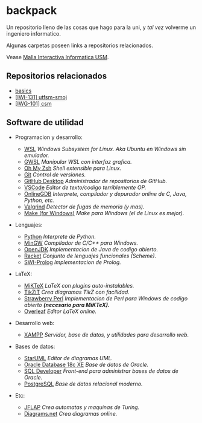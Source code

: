 # backpack

Un repositorio lleno de las cosas que hago para la uni, y *tal vez* volverme un ingeniero informatico.

Algunas carpetas poseen links a repositorios relacionados.

Vease [Malla Interactiva Informatica USM](https://mallas.labcomp.cl/).

## Repositorios relacionados

* [basics](https://github.com/moxwel/basics)
* [[IWI-131] utfsm-smoj](https://github.com/moxwel/utfsm-smoj)
* [[IWG-101] csm](https://github.com/moxwel/csm)

## Software de utilidad

* Programacion y desarrollo:
  * [WSL](https://ubuntu.com/wsl) *Windows Subsystem for Linux. Aka Ubuntu en Windows sin emulador.*
  * [GWSL](https://opticos.github.io/gwsl/) *Manipular WSL con interfaz grafica.*
  * [Oh My Zsh](https://ohmyz.sh/#install) *Shell extensible para Linux.*
  * [Git](https://git-scm.com/) *Control de versiones.*
  * [GitHub Desktop](https://desktop.github.com/) *Administrador de repositorios de GitHub.*
  * [VSCode](https://code.visualstudio.com/) *Editor de texto/codigo terriblemente OP.*
  * [OnlineGDB](https://www.onlinegdb.com/) *Interprete, compilador y depurador online de C, Java, Python, etc.*
  * [Valgrind](https://valgrind.org/) *Detector de fugas de memoria (y mas).*
  * [Make (for Windows)](https://github.com/CarlosSiles67/Make_3.81) *Make para Windows (el de Linux es mejor).*

* Lenguajes:
  * [Python](https://www.python.org/downloads/) *Interprete de Python.*
  * [MinGW](https://sourceforge.net/projects/mingw/) *Compilador de C/C++ para Windows.*
  * [OpenJDK](https://jdk.java.net/archive/) *Implementacion de Java de codigo abierto.*
  * [Racket](https://download.racket-lang.org/) *Conjunto de lenguajes funcionales (Scheme).*
  * [SWI-Prolog](https://www.swi-prolog.org/Download.html) *Implementacion de Prolog.*

* LaTeX:
  * [MiKTeX](https://miktex.org/download) *LaTeX con plugins auto-instalables.*
  * [TikZiT](https://tikzit.github.io/) *Crea diagramas TikZ con facilidad.*
  * [Strawberry Perl](https://strawberryperl.com/) *Implementacion de Perl para Windows de codigo abierto **(necesario para MiKTeX).***
  * [Overleaf](https://es.overleaf.com/) *Editor LaTeX online.*

* Desarrollo web:
  * [XAMPP](https://www.apachefriends.org/es/index.html) *Servidor, base de datos, y utilidades para desarrollo web.*

* Bases de datos:
  * [StarUML](https://staruml.io/) *Editor de diagramas UML.*
  * [Oracle Database 18c XE](https://www.oracle.com/database/technologies/xe18c-downloads.html) *Base de datos de Oracle.*
  * [SQL Developer](https://www.oracle.com/tools/downloads/sqldev-downloads.html) *Front-end para administrar bases de datos de Oracle.*
  * [PostgreSQL](https://www.postgresql.org/) *Base de datos relacional moderno.*

* Etc:
  * [JFLAP](https://github.com/moxwel/utfsm-backpack/tree/main/%5BINF-155%5D%20Informatica%20Teorica/JFLAP) *Crea automatas y maquinas de Turing.*
  * [Diagrams.net](https://app.diagrams.net/) *Crea diagramas online.*
